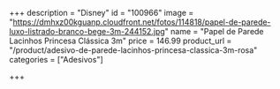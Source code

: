 +++
description = "Disney"
id = "100966"
image = "https://dmhxz00kguanp.cloudfront.net/fotos/114818/papel-de-parede-luxo-listrado-branco-bege-3m-244152.jpg"
name = "Papel de Parede Lacinhos Princesa Clássica 3m"
price = 146.99
product_url = "/product/adesivo-de-parede-lacinhos-princesa-classica-3m-rosa"
categories = ["Adesivos"]

+++
